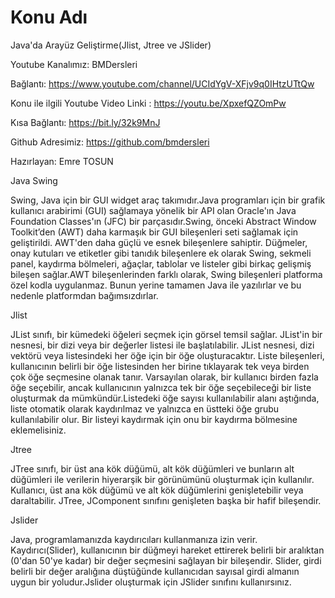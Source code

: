 # Konu Adı
Java'da Arayüz Geliştirme(Jlist, Jtree ve JSlider)

Youtube Kanalımız: BMDersleri

Bağlantı: https://www.youtube.com/channel/UCIdYgV-XFjv9q0IHtzUTtQw

Konu ile ilgili Youtube Video Linki : https://youtu.be/XpxefQZOmPw

Kısa Bağlantı: https://bit.ly/32k9MnJ

Github Adresimiz: https://github.com/bmdersleri

Hazırlayan: Emre TOSUN


Java Swing

Swing, Java için bir GUI widget araç takımıdır.Java programları için bir grafik kullanıcı arabirimi (GUI) sağlamaya yönelik bir API olan Oracle'ın Java 
Foundation Classes'ın (JFC) bir parçasıdır.Swing, önceki Abstract Window Toolkit’den (AWT) daha karmaşık bir GUI bileşenleri seti sağlamak için geliştirildi. 
AWT'den daha güçlü ve esnek bileşenlere sahiptir. Düğmeler, onay kutuları ve etiketler gibi tanıdık bileşenlere ek olarak Swing, sekmeli panel, kaydırma
bölmeleri, ağaçlar, tablolar ve listeler gibi birkaç gelişmiş bileşen sağlar.AWT bileşenlerinden farklı olarak, Swing bileşenleri platforma özel kodla 
uygulanmaz. Bunun yerine tamamen Java ile yazılırlar ve bu nedenle platformdan bağımsızdırlar.



Jlist

JList sınıfı, bir kümedeki öğeleri seçmek için görsel temsil sağlar. JList'in bir nesnesi, bir dizi veya bir değerler
listesi ile başlatılabilir. JList nesnesi, dizi vektörü veya listesindeki her öğe için bir öğe oluşturacaktır. Liste bileşenleri, kullanıcının
belirli bir öğe listesinden her birine tıklayarak tek veya birden çok öğe seçmesine olanak tanır. Varsayılan olarak, bir kullanıcı birden fazla
öğe seçebilir, ancak kullanıcının yalnızca tek bir öğe seçebileceği bir liste oluşturmak da mümkündür.Listedeki öğe sayısı kullanılabilir alanı aştığında, 
liste otomatik olarak kaydırılmaz ve yalnızca en üstteki öğe grubu kullanılabilir olur. Bir listeyi kaydırmak için onu bir kaydırma bölmesine eklemelisiniz.



Jtree

JTree sınıfı, bir üst ana kök düğümü, alt kök düğümleri ve bunların alt düğümleri ile verilerin
hiyerarşik bir görünümünü oluşturmak için kullanılır. Kullanıcı, üst ana kök düğümü ve alt kök düğümlerini genişletebilir
veya daraltabilir. JTree, JComponent sınıfını genişleten başka bir hafif bileşendir.


Jslider

Java, programlamanızda kaydırıcıları kullanmanıza izin verir. Kaydırıcı(Slider), kullanıcının bir düğmeyi hareket
 ettirerek belirli bir aralıktan (0'dan 50'ye kadar) bir değer seçmesini sağlayan bir bileşendir. Slider, girdi belirli
 bir değer aralığına düştüğünde kullanıcıdan sayısal girdi almanın uygun bir yoludur.Jslider oluşturmak için JSlider sınıfını kullanırsınız.


